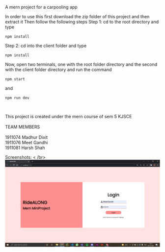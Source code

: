 A mern project for a carpooling app

In order to use this first download the zip folder of this project and then extract it
Then follow the following steps
Step 1: cd to the root directory and type
```
npm install
```
Step 2: cd into the client folder and type
```
npm install
```
Now, open two terminals, one with the root folder directory and the second with the client folder directory and run the command 
```
npm start
```
and 
```
npm run dev
```
<br />

This project is created under the mern course of sem 5 KJSCE <br /><br />
TEAM MEMBERS <br /><br />
1911074 Madhur Dixit <br />
1911076 Meet Gandhi <br />
1911081 Harsh Shah <br />

Screenshots: < /br>
![Alt text](/Screenshots/Screenshot%20(310).png?raw=true "Optional Title")
